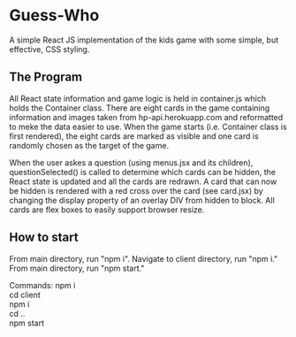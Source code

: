 # Guess-Who

A simple React JS implementation of the kids game with some simple, but effective, CSS styling.

## The Program

All React state information and game logic is held in container.js which holds the Container class. There are eight cards in the game containing information and images taken from hp-api.herokuapp.com and reformatted to meke the data easier to use. When the game starts (i.e. Container class is first rendered), the eight cards are marked as visible and one card is randomly chosen as the target of the game.

When the user askes a question (using menus.jsx and its children), questionSelected() is called to determine which cards can be hidden, the React state is updated and all the cards are redrawn. A card that can now be hidden is rendered with a red cross over the card (see card.jsx) by changing the display property of an overlay DIV from hidden to block. All cards are flex boxes to easily support browser resize. 

## How to start
From main directory, run "npm i".
Navigate to client directory, run "npm i."
From main directory, run "npm start."

Commands:
npm i <br>
cd client <br>
npm i <br>
cd .. <br>
npm start <br>
